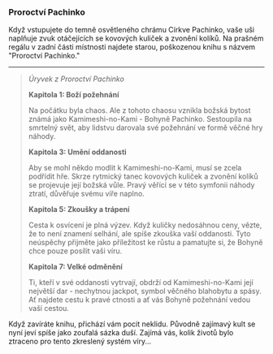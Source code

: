 ### Proroctví Pachinko

Když vstupujete do temně osvětleného chrámu Církve Pachinko, vaše uši naplňuje zvuk otáčejících se kovových kuliček a zvonění kolíků. Na prašném regálu v zadní části místnosti najdete starou, poškozenou knihu s názvem "Proroctví Pachinko."

---

> _Úryvek z Proroctví Pachinko_
>
> **Kapitola 1: Boží požehnání**
>
> Na počátku byla chaos. Ale z tohoto chaosu vznikla božská bytost známá jako Kamimeshi-no-Kami - Bohyně Pachinko. Sestoupila na smrtelný svět, aby lidstvu darovala své požehnání ve formě věčné hry náhody.
>
> **Kapitola 3: Umění oddanosti**
>
> Aby se mohl někdo modlit k Kamimeshi-no-Kami, musí se zcela podřídit hře. Skrze rytmický tanec kovových kuliček a zvonění kolíků se projevuje její božská vůle. Pravý věřící se v této symfonii náhody ztratí, důvěřuje svému víře naplno.
>
> **Kapitola 5: Zkoušky a trápení**
>
> Cesta k osvícení je plná výzev. Když kuličky nedosáhnou ceny, vězte, že to není znamení selhání, ale spíše zkouška vaší oddanosti. Tyto neúspěchy přijměte jako příležitost ke růstu a pamatujte si, že Bohyně chce pouze posílit vaši víru.
>
> **Kapitola 7: Velké odměnění**
>
> Ti, kteří v své oddanosti vytrvají, obdrží od Kamimeshi-no-Kami její největší dar - nechytnou jackpot, symbol věčného blahobytu a spásy. Ať najdete cestu k pravé ctnosti a ať vás Bohyně požehnání vedou vaší cestou.

Když zavíráte knihu, přichází vám pocit neklidu. Původně zajímavý kult se nyní jeví spíše jako zoufalá sázka duší. Zajímá vás, kolik životů bylo ztraceno pro tento zkreslený systém víry...
